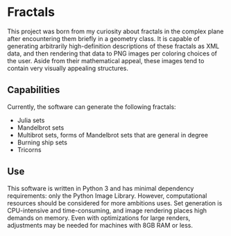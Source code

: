 # Fractals
This project was born from my curiosity about fractals in the complex plane after encountering them briefly in a geometry class. It is capable of generating arbitrarily high-definition descriptions of these fractals as XML data, and then rendering that data to PNG images per coloring choices of the user. Aside from their mathematical appeal, these images tend to contain very visually appealing structures.

## Capabilities
Currently, the software can generate the following fractals:
- Julia sets
- Mandelbrot sets
- Multibrot sets, forms of Mandelbrot sets that are general in degree
- Burning ship sets
- Tricorns

## Use
This software is written in Python 3 and has minimal dependency requirements: only the Python Image Library.
However, computational resources should be considered for more ambitions uses. Set generation is CPU-intensive and time-consuming, and image rendering places high demands on memory. Even with optimizations for large renders, adjustments may be needed for machines with 8GB RAM or less.
